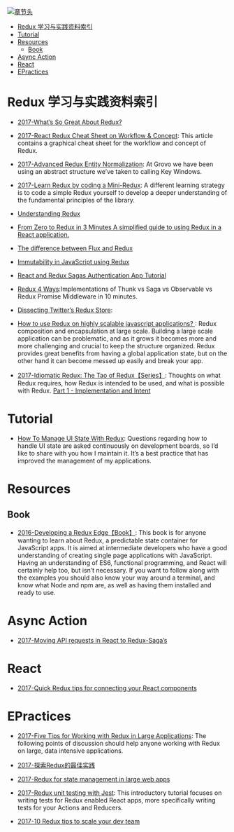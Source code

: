 [![章节头](https://parg.co/UGo)](https://parg.co/b4z) 
 - [Redux 学习与实践资料索引](#redux-%E5%AD%A6%E4%B9%A0%E4%B8%8E%E5%AE%9E%E8%B7%B5%E8%B5%84%E6%96%99%E7%B4%A2%E5%BC%95)
- [Tutorial](#tutorial)
- [Resources](#resources)
  * [Book](#book)
- [Async Action](#async-action)
- [React](#react)
- [EPractices](#epractices) 


# Redux 学习与实践资料索引

- [2017-What’s So Great About Redux?](https://medium.freecodecamp.org/whats-so-great-about-redux-ac16f1cc0f8b)
- [2017-React Redux Cheat Sheet on Workflow & Concept](https://github.com/uanders/react-redux-cheatsheet): This article contains a graphical cheat sheet for the workflow and concept of Redux.

- [2017-Advanced Redux Entity Normalization](https://parg.co/bht): At Grovo we have been using an abstract structure we’ve taken to calling Key Windows.
- [2017-Learn Redux by coding a Mini-Redux](http://blog.jakoblind.no/2017/03/13/learn-redux-by-coding-a-mini-redux/): A different learning strategy is to code a simple Redux yourself to develop a deeper understanding of the fundamental principles of the library.
- [Understanding Redux](https://medium.com/front-end-hacking/understanding-redux-69798b1f8469#.l6u9zaavw)

- [From Zero to Redux in 3 Minutes A simplified guide to using Redux in a React application.](https://medium.com/@christiannaths/from-zero-to-redux-8db779b6ed01#.1j80ztr5q)

- [The difference between Flux and Redux](https://edgecoders.com/the-difference-between-flux-and-redux-71d31b118c1#.m1ho9k2jt)
- [Immutability in JavaScript using Redux](https://www.toptal.com/javascript/immutability-in-javascript-using-redux)
- [React and Redux Sagas Authentication App Tutorial](http://start.jcolemorrison.com/react-and-redux-sagas-authentication-app-tutorial/)
- [Redux 4 Ways](https://medium.com/react-native-training/redux-4-ways-95a130da0cdc#.xpa7z9ufe):Implementations of Thunk vs Saga vs Observable vs Redux Promise Middleware in 10 minutes.

- [Dissecting Twitter’s Redux Store](https://medium.com/statuscode/dissecting-twitters-redux-store-d7280b62c6b1#.wu5trgupx): 

- [How to use Redux on highly scalable javascript applications? ](http://6me.us/zue4re): Redux composition and encapsulation at large scale. Building a large scale application can be problematic, and as it grows it becomes more and more challenging and crucial to keep the structure organized. Redux provides great benefits from having a global application state, but on the other hand it can become messed up easily and break your app.

- [2017-Idiomatic Redux: The Tao of Redux【Series】](http://blog.isquaredsoftware.com/2017/05/idiomatic-redux-tao-of-redux-part-1/): Thoughts on what Redux requires, how Redux is intended to be used, and what is possible with Redux. [Part 1 - Implementation and Intent](http://blog.isquaredsoftware.com/2017/05/idiomatic-redux-tao-of-redux-part-1/) 
# Tutorial

- [How To Manage UI State With Redux](https://codeburst.io/how-to-manage-ui-state-with-redux-24deb6cf0d57): Questions regarding how to handle UI state are asked continuously on development boards, so I’d like to share with you how I maintain it. It’s a best practice that has improved the management of my applications.
# Resources 

## Book
- [2016-Developing a Redux Edge【Book】](https://parg.co/b4L): This book is for anyone wanting to learn about Redux, a predictable state container for JavaScript apps. It is aimed at intermediate developers who have a good understanding of creating single page applications with JavaScript. Having an understanding of ES6, functional programming, and React will certainly help too, but isn’t necessary. If you want to follow along with the examples you should also know your way around a terminal, and know what Node and npm are, as well as having them installed and ready to use.
# Async Action

- [2017-Moving API requests in React to Redux-Saga’s](https://hackernoon.com/moving-api-requests-to-redux-saga-21780f49cbc8)
# React

- [2017-Quick Redux tips for connecting your React components](https://medium.com/dailyjs/quick-redux-tips-for-connecting-your-react-components-e08da72f5b3)
# EPractices

- [2017-Five Tips for Working with Redux in Large Applications](https://parg.co/bIi): The following points of discussion should help anyone working with Redux on large, data intensive applications.

- [2017-探索Redux的最佳实践](http://mp.weixin.qq.com/s/DyUSg_J6t1C43PDJZi8GuQ)

- [2017-Redux for state management in large web apps](https://www.mapbox.com/blog/redux-for-state-management-in-large-web-apps/)

- [2017-Redux unit testing with Jest](https://medium.com/@btg5679/redux-unit-testing-with-jest-f3a18f387f75): This introductory tutorial focuses on writing tests for Redux enabled React apps, more specifically writing tests for your Actions and Reducers.

- [2017-10 Redux tips to scale your dev team](https://blog.matters.tech/10-redux-tips-from-the-trenches-55e06ed1c0a8)


 

